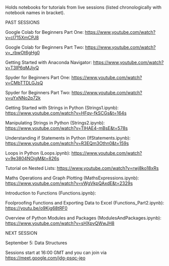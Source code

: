 Holds notebooks for tutorials from live sessions (listed chronologically with notebook names in bracket). 


PAST SESSIONS


Google Colab for Beginners Part One: https://www.youtube.com/watch?v=cl715XmCPJ8

Google Colab for Beginners Part Two: https://www.youtube.com/watch?v=_rbwOt6gHg0

Getting Started with Anaconda Navigator: https://www.youtube.com/watch?v=T3IP6qMJjyQ

Spyder for Beginners Part One: https://www.youtube.com/watch?v=CMbTTDLGJsQ

Spyder for Beginners Part Two: https://www.youtube.com/watch?v=uYxNNo2p72k

Getting Started with Strings in Python (Strings1.ipynb):  https://www.youtube.com/watch?v=HFqv-fkSCGs&t=164s

Manipulating Strings in Python (Strings2.ipynb): https://www.youtube.com/watch?v=TlHAE4-mBsE&t=578s

Understanding if Statements in Python (IfStatements.ipynb): https://www.youtube.com/watch?v=R3EQm3Othn0&t=159s

Loops in Python (Loops.ipynb): https://www.youtube.com/watch?v=9e3804NOigM&t=826s

Tutorial on Nested Lists: https://www.youtube.com/watch?v=rwj8ko18xRs

Maths Operations and Graph Plotting (MathsExpressions.ipynb): https://www.youtube.com/watch?v=vWgVkpQAxdE&t=2329s

Introduction to Functions (Functions.ipynb): 

Foolproofing Functions and Exporting Data to Excel (Functions_Part2.ipynb): https://youtu.be/o9Kig68tRF0

Overview of Python Modules and Packages (ModulesAndPackages.ipynb): https://www.youtube.com/watch?v=sHXpvQWwJH8

NEXT SESSION

September 5: Data Structures

Sessions start at 16:00 GMT and you can join via https://meet.google.com/jdg-psqc-jeo
